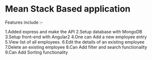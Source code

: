 
# Mean Stack Based application

Features include :-

1.Added express and make the API
2.Setup database with MongoDB
3.Setup front-end with Angular2
4.One can Add a new employee entry
5.View list of all employees.
6.Edit the details of an existing employee
7.Delete an existing employee
8.Can Add filter and search functionality
9.Can Add Sorting functionality

